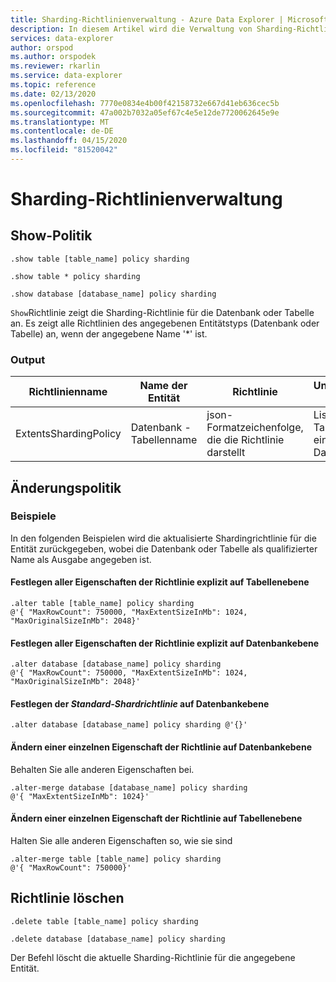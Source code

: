 ```yaml
---
title: Sharding-Richtlinienverwaltung - Azure Data Explorer | Microsoft Docs
description: In diesem Artikel wird die Verwaltung von Sharding-Richtlinien in Azure Data Explorer beschrieben.
services: data-explorer
author: orspod
ms.author: orspodek
ms.reviewer: rkarlin
ms.service: data-explorer
ms.topic: reference
ms.date: 02/13/2020
ms.openlocfilehash: 7770e0834e4b00f42158732e667d41eb636cec5b
ms.sourcegitcommit: 47a002b7032a05ef67c4e5e12de7720062645e9e
ms.translationtype: MT
ms.contentlocale: de-DE
ms.lasthandoff: 04/15/2020
ms.locfileid: "81520042"
---
```

# <a name="sharding-policy-management"></a>Sharding-Richtlinienverwaltung

## <a name="show-policy"></a>Show-Politik

```kusto
.show table [table_name] policy sharding

.show table * policy sharding

.show database [database_name] policy sharding
```

`Show`Richtlinie zeigt die Sharding-Richtlinie für die Datenbank oder Tabelle an. Es zeigt alle Richtlinien des angegebenen Entitätstyps (Datenbank oder Tabelle) an, wenn der angegebene Name '*' ist.

### <a name="output"></a>Output

|Richtlinienname | Name der Entität | Richtlinie | Untergeordnete Entitäten | Entitätstyp
|---|---|---|---|---
|ExtentsShardingPolicy | Datenbank - Tabellenname | json-Formatzeichenfolge, die die Richtlinie darstellt | Liste der Tabellen (für eine Datenbank)|Datenbank / Tabelle

## <a name="alter-policy"></a>Änderungspolitik

### <a name="examples"></a>Beispiele

In den folgenden Beispielen wird die aktualisierte Shardingrichtlinie für die Entität zurückgegeben, wobei die Datenbank oder Tabelle als qualifizierter Name als Ausgabe angegeben ist.

#### <a name="setting-all-properties-of-the-policy-explicitly-at-table-level"></a>Festlegen aller Eigenschaften der Richtlinie explizit auf Tabellenebene

```kusto
.alter table [table_name] policy sharding 
@'{ "MaxRowCount": 750000, "MaxExtentSizeInMb": 1024, "MaxOriginalSizeInMb": 2048}'
```

#### <a name="setting-all-properties-of-the-policy-explicitly-at-database-level"></a>Festlegen aller Eigenschaften der Richtlinie explizit auf Datenbankebene

```kusto
.alter database [database_name] policy sharding
@'{ "MaxRowCount": 750000, "MaxExtentSizeInMb": 1024, "MaxOriginalSizeInMb": 2048}'
```

#### <a name="setting-the-default-sharding-policy-at-database-level"></a>Festlegen der *Standard-Shardrichtlinie* auf Datenbankebene

```kusto
.alter database [database_name] policy sharding @'{}'
```

#### <a name="altering-a-single-property-of-the-policy-at-database-level"></a>Ändern einer einzelnen Eigenschaft der Richtlinie auf Datenbankebene 

Behalten Sie alle anderen Eigenschaften bei.

```kusto
.alter-merge database [database_name] policy sharding
@'{ "MaxExtentSizeInMb": 1024}'
```

#### <a name="altering-a-single-property-of-the-policy-at-table-level"></a>Ändern einer einzelnen Eigenschaft der Richtlinie auf Tabellenebene

Halten Sie alle anderen Eigenschaften so, wie sie sind

```kusto
.alter-merge table [table_name] policy sharding
@'{ "MaxRowCount": 750000}'
```

## <a name="delete-policy"></a>Richtlinie löschen

```kusto
.delete table [table_name] policy sharding

.delete database [database_name] policy sharding
```

Der Befehl löscht die aktuelle Sharding-Richtlinie für die angegebene Entität.